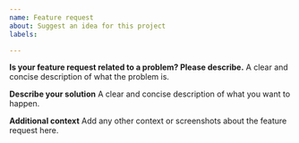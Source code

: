 ```yaml
---
name: Feature request
about: Suggest an idea for this project
labels: 

---
```


**Is your feature request related to a problem? Please describe.**
A clear and concise description of what the problem is. 

**Describe your solution**
A clear and concise description of what you want to happen.

**Additional context**
Add any other context or screenshots about the feature request here.
